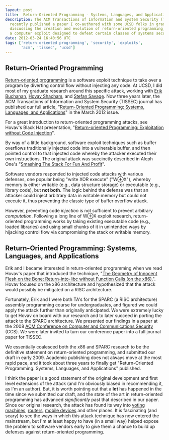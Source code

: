 ```yaml
---
layout: post
title:  Return-Oriented Programming - Systems, Languages, and Applications
description: The ACM Transactions of Information and System Security (TISSEC)
  recently published a paper I co-authored with some UCSD folks in grad school
  discussing the creation and evolution of return-oriented programming,
  a computer exploit designed to defeat certain classes of systems security.
date: 2012-03-24 16:40:56 UTC
tags: ['return oriented programming', 'security', 'exploits',
       'acm', 'tissec', 'ucsd']
---
```


## Return-Oriented Programming

[Return-oriented programming][rop] is a software exploit technique to take
over a program by diverting control flow without injecting any code. At UCSD,
I did most of my graduate research around this specific attack, working with
[Erik Buchanan][erik], [Hovav Shacham][hovav], and [Stefan Savage][stefan].
Now three years later, the ACM Transactions of Information and System Security
(TISSEC) journal has published our full article,
"[Return-Oriented Programming: Systems, Languages, and Applications][pub]"
in the March 2012 issue.

For a great introduction to return-oriented programming attacks, see
Hovav's Black Hat presentation,
"[Return-oriented Programming: Exploitation without Code Injection][bh]".

By way of a little background, software exploit techniques such as buffer
overflows traditionally injected code into a vulnerable buffer, and then
pointed control to that injected code whereby the attacker executed their own
instructions. The original attack was succinctly described in Aleph One's
"[Smashing The Stack For Fun And Profit][aleph]".

Software vendors responded to injected code attacks with various defenses, one
popular being "write XOR execute" ("W&oplus;X"), whereby memory is either
writable (e.g., data structure storage) or executable (e.g., library code), but
**not both**. The logic behind the defense was that an attacker could inject
arbitrary data in writable memory but could not execute it, thus preventing
the classic type of buffer overflow attack.

However, preventing code *injection* is not sufficient to prevent arbitrary
*computation*. Following a long line of W&oplus;X exploit research,
return-oriented programming works by taking existing executable code (e.g.,
loaded libraries) and using small chunks of it in unintended ways by hijacking
control flow via compromising the stack or writable memory.

<!-- more start -->

## Return-Oriented Programming: Systems, Languages, and Applications

Erik and I became interested in return-oriented programming when we read
Hovav's paper that introduced the technique,
"[The Geometry of Innocent Flesh on the Bone: Return-into-libc without Function Calls (on the x86).][geom]".
Hovav focused on the x86 architecture and hypothesized
that the attack would possibly be mitigated on a RISC architecture.

Fortunately, Erik and I were both TA's for the SPARC (a RISC architecture)
assembly programming course for undergraduates, and figured we could apply the
attack further than originally anticipated. We were extremely lucky to get
Hovav on board with our research and to later succeed in porting the attack
to the SPARC architecture. We presented our findings in a paper at the 2008
[ACM Conference on Computer and Communications Security][ccs] (CCS). We
were later invited to turn our conference paper into a full journal paper
for TISSEC.

We essentially coalesced both the x86 and SPARC research to be the definitive
statement on return-oriented programming, and submitted our draft in early
2009. Academic publishing does not always move at the most rapid pace, and it
took about three years to finally get "Return-Oriented Programming: Systems,
Languages, and Applications" published.

I think the paper is a good statement of the original development and first
level extensions of the attack (and I'm obviously biased in recommending it,
as I'm an author). But, it is worth pointing out that a **lot** has happened
in the time since we submitted our draft, and the state of the art in
return-oriented programming has advanced *significantly* past that described
in our paper. Since our original research, the attack has found its way into
[voting machines][vote], [routers][routers], [mobile devices][ios] and other
places. It is fascinating (and scary) to see the ways in which this attack
technique has now entered the mainstream, but I'm at least happy to have (in
a small way) helped expose the problem to software vendors early to give
them a chance to build up defenses against return-oriented programming.

[erik]: http://ucsd.erikbuchanan.com/
[hovav]: http://cseweb.ucsd.edu/~hovav/
[stefan]: http://cseweb.ucsd.edu/~savage/
[ios]: http://www.theregister.co.uk/2011/08/04/secret_iphone_hacking_tool/
[routers]: http://www.slideshare.net/amiable_indian/cisco-ios-attack-defense-the-state-of-the-art
[vote]: http://www.sciencedaily.com/releases/2009/08/090810161902.htm
[ccs]: http://www.sigsac.org/ccs/CCS2008/
[geom]: http://cseweb.ucsd.edu/~hovav/papers/s07.html
[bh]: http://cseweb.ucsd.edu/~hovav/dist/blackhat08.pdf
[pub]: http://dl.acm.org/citation.cfm?id=2133377
[rop]: http://en.wikipedia.org/wiki/Return-oriented_programming
[aleph]: http://insecure.org/stf/smashstack.html

<!-- more end -->
